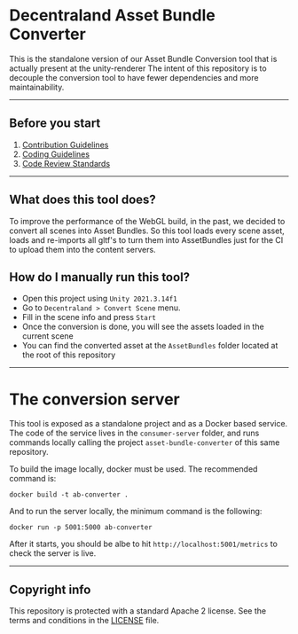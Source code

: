 
# Decentraland Asset Bundle Converter

This is the standalone version of our Asset Bundle Conversion tool that is actually present at the unity-renderer
The intent of this repository is to decouple the conversion tool to have fewer dependencies and more maintainability.

--- 

## Before you start

1. [Contribution Guidelines](.github/CONTRIBUTING.md)
2. [Coding Guidelines](docs/style-guidelines.md)
3. [Code Review Standards](docs/code-review-standards.md)

---

## What does this tool does?

To improve the performance of the WebGL build, in the past, we decided to convert all scenes into Asset Bundles.
So this tool loads every scene asset, loads and re-imports all gltf's to turn them into AssetBundles just for the CI to upload them into the content servers.

## How do I manually run this tool?

- Open this project using `Unity 2021.3.14f1`
- Go to `Decentraland > Convert Scene` menu.
- Fill in the scene info and press `Start`
- Once the conversion is done, you will see the assets loaded in the current scene
- You can find the converted asset at the `AssetBundles` folder located at the root of this repository

---

# The conversion server

This tool is exposed as a standalone project and as a Docker based service. The code of the service lives in the `consumer-server` folder, and runs commands locally calling the project `asset-bundle-converter` of this same repository.

To build the image locally, docker must be used. The recommended command is:

```
docker build -t ab-converter .
```

And to run the server locally, the minimum command is the following:

```
docker run -p 5001:5000 ab-converter
```

After it starts, you should be albe to hit `http://localhost:5001/metrics` to check the server is live.

---

## Copyright info

This repository is protected with a standard Apache 2 license. See the terms and conditions in
the [LICENSE](https://github.com/decentraland/unity-renderer/blob/master/LICENSE) file.



